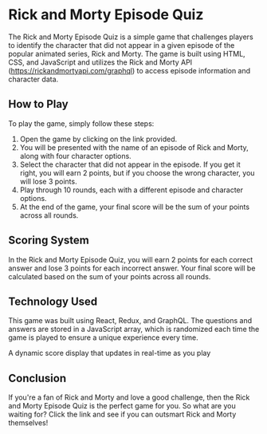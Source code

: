 # Rick and Morty Episode Quiz
The Rick and Morty Episode Quiz is a simple game that challenges players to identify the character that did not appear in a given episode of the popular animated series, Rick and Morty. The game is built using HTML, CSS, and JavaScript and utilizes the Rick and Morty API (https://rickandmortyapi.com/graphql) to access episode information and character data.

## How to Play
To play the game, simply follow these steps:

1. Open the game by clicking on the link provided.
2. You will be presented with the name of an episode of Rick and Morty, along with four character options.
3. Select the character that did not appear in the episode. If you get it right, you will earn 2 points, but if you choose the wrong character, you will lose 3 points.
4. Play through 10 rounds, each with a different episode and character options.
5. At the end of the game, your final score will be the sum of your points across all rounds.

## Scoring System
In the Rick and Morty Episode Quiz, you will earn 2 points for each correct answer and lose 3 points for each incorrect answer. Your final score will be calculated based on the sum of your points across all rounds.

## Technology Used
This game was built using React, Redux, and GraphQL. The questions and answers are stored in a JavaScript array, which is randomized each time the game is played to ensure a unique experience every time.

A dynamic score display that updates in real-time as you play
## Conclusion
If you're a fan of Rick and Morty and love a good challenge, then the Rick and Morty Episode Quiz is the perfect game for you. So what are you waiting for? Click the link and see if you can outsmart Rick and Morty themselves!
